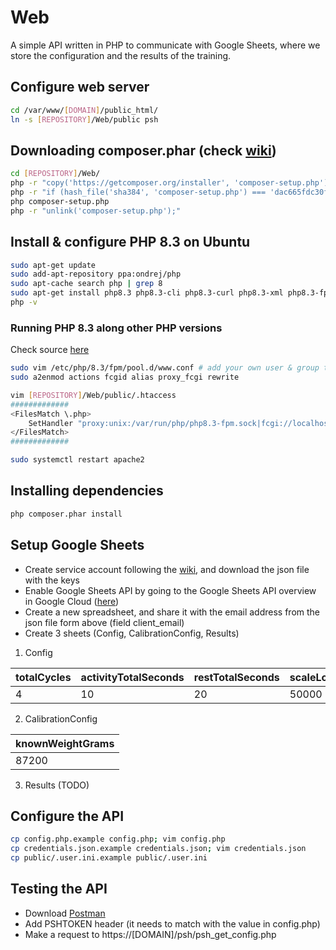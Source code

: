# Web
A simple API written in PHP to communicate with Google Sheets, where we store the configuration and the results of the training.

## Configure web server
```bash
cd /var/www/[DOMAIN]/public_html/
ln -s [REPOSITORY]/Web/public psh
```

## Downloading composer.phar (check [wiki](https://getcomposer.org/download/))
```bash
cd [REPOSITORY]/Web/
php -r "copy('https://getcomposer.org/installer', 'composer-setup.php');"
php -r "if (hash_file('sha384', 'composer-setup.php') === 'dac665fdc30fdd8ec78b38b9800061b4150413ff2e3b6f88543c636f7cd84f6db9189d43a81e5503cda447da73c7e5b6') { echo 'Installer verified'; } else { echo 'Installer corrupt'; unlink('composer-setup.php'); } echo PHP_EOL;"
php composer-setup.php
php -r "unlink('composer-setup.php');"
```

## Install & configure PHP 8.3 on Ubuntu
```bash
sudo apt-get update
sudo add-apt-repository ppa:ondrej/php
sudo apt-cache search php | grep 8
sudo apt-get install php8.3 php8.3-cli php8.3-curl php8.3-xml php8.3-fpm
php -v
```

### Running PHP 8.3 along other PHP versions
Check source [here](https://www.phoca.cz/blog/1302-running-multiple-php-instances-with-lamp-stack-on-ubuntu-kubuntu-linux)
```bash
sudo vim /etc/php/8.3/fpm/pool.d/www.conf # add your own user & group there
sudo a2enmod actions fcgid alias proxy_fcgi rewrite

vim [REPOSITORY]/Web/public/.htaccess
#############
<FilesMatch \.php>
    SetHandler "proxy:unix:/var/run/php/php8.3-fpm.sock|fcgi://localhost/"
</FilesMatch>
#############

sudo systemctl restart apache2
```

## Installing dependencies
```bash
php composer.phar install
```

## Setup Google Sheets
- Create service account following the [wiki](https://github.com/googleapis/google-api-php-client/blob/main/docs/oauth-server.md#creating-a-service-account), and download the json file with the keys
- Enable Google Sheets API by going to the Google Sheets API overview in Google Cloud ([here](https://console.cloud.google.com/apis/library/sheets.googleapis.com))
- Create a new spreadsheet, and share it with the email address from the json file form above (field client_email)
- Create 3 sheets (Config, CalibrationConfig, Results)
1. Config

| totalCycles | activityTotalSeconds | restTotalSeconds | scaleLowerLimitGrams | scaleUpperLimitGrams |
| ----------- | -------------------- | ---------------- | -------------------- | -------------------- |
| 4           | 10                   | 20               | 50000                | 75000                |

2. CalibrationConfig

| knownWeightGrams |
| ---------------- |
| 87200            |

3. Results (TODO)


## Configure the API
```bash
cp config.php.example config.php; vim config.php
cp credentials.json.example credentials.json; vim credentials.json
cp public/.user.ini.example public/.user.ini
```

## Testing the API
- Download [Postman](https://www.postman.com/downloads/)
- Add PSHTOKEN header (it needs to match with the value in config.php)
- Make a request to https://[DOMAIN]/psh/psh_get_config.php

